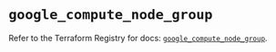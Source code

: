 # `google_compute_node_group`

Refer to the Terraform Registry for docs: [`google_compute_node_group`](https://registry.terraform.io/providers/hashicorp/google/6.11.0/docs/resources/compute_node_group).
